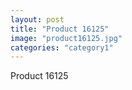 ```yaml
---
layout: post
title: "Product 16125"
image: "product16125.jpg"
categories: "category1"
---
```

Product 16125
